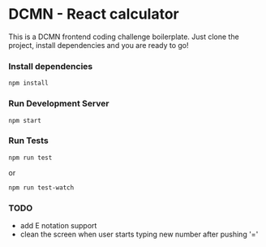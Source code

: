 # DCMN - React calculator

This is a DCMN frontend coding challenge boilerplate. Just clone the project, install dependencies and you are ready to go!

### Install dependencies
```
npm install
```

### Run Development Server
```
npm start
```

### Run Tests
```
npm run test
```

or
```
npm run test-watch
```

### TODO

- add E notation support
- clean the screen when user starts typing new number after pushing '='
